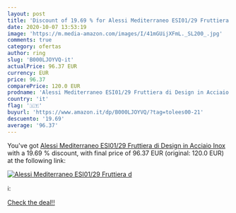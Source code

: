 ```yaml
---
layout: post
title: 'Discount of 19.69 % for Alessi Mediterraneo ESI01/29 Fruttiera d'
date: 2020-10-07 13:53:19
image: 'https://m.media-amazon.com/images/I/41mGUijXFmL._SL200_.jpg'
comments: true
category: ofertas
author: ring
slug: 'B000LJOYVQ-it'
actualPrice: 96.37 EUR
currency: EUR
price: 96.37
comparePrice: 120.0 EUR
prodname: 'Alessi Mediterraneo ESI01/29 Fruttiera di Design in Acciaio Inox'
country: 'it'
flag: '🇮🇹'
buyurl: 'https://www.amazon.it/dp/B000LJOYVQ/?tag=tolees00-21'
descuento: '19.69'
average: '96.37'
---
```


You've got [Alessi Mediterraneo ESI01/29 Fruttiera di Design in Acciaio Inox](https://www.amazon.it/dp/B000LJOYVQ/?tag=tolees00-21) with a  19.69 % discount, with final price of 96.37 EUR (original: 120.0 EUR) at the following link:

[![Alessi Mediterraneo ESI01/29 Fruttiera d](https://m.media-amazon.com/images/I/41mGUijXFmL._SL200_.jpg)](https://www.amazon.it/dp/B000LJOYVQ/?tag=tolees00-21)

ℹ️:


[Check the deal!!](https://www.amazon.it/dp/B000LJOYVQ/?tag=tolees00-21)
